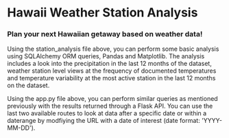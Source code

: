 # Hawaii Weather Station Analysis

### Plan your next Hawaiian getaway based on weather data!

Using the station_analysis file above, you can perform some basic analysis using SQLAlchemy ORM queries, Pandas and Matplotlib. The analysis includes a look into the precipitation in the last 12 months of the dataset, weather station level views at the frequency of documented temperatures and temperature variability at the most active station in the last 12 months on the dataset.

Using the app.py file above, you can perform similar queries as mentioned previously with the results returned through a Flask API. You can use the last two available routes to look at data after a specific date or within a daterange by modfiying the URL with a date of interest (date format: 'YYYY-MM-DD').